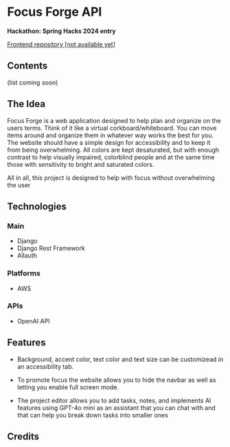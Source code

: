 # Focus Forge API

**Hackathon: Spring Hacks 2024 entry**

[Frontend repository [not available yet]]()

## Contents

(list coming soon)

## The Idea

Focus Forge is a web application designed to help plan and organize on the users terms. Think of it like a virtual corkboard/whiteboard. You can move items around and organize them in whatever way works the best for you. The website should have a simple design for accessibility and to keep it from being overwhelming. All colors are kept desaturated, but with enough contrast to help visually impaired, colorblind people and at the same time those with sensitivity to bright and saturated colors.

All in all, this project is designed to help with focus without overwhelming the user

## Technologies

### Main

- Django
- Django Rest Framework
- Allauth

### Platforms

- AWS

### APIs

- OpenAI API

## Features

- Background, accent color, text color and text size can be customizead in an accessibility tab.

- To promote focus the website allows you to hide the navbar as well as letting you enable full screen mode.

- The project editor allows you to add tasks, notes, and implements AI features using GPT-4o mini as an assistant that you can chat with and that can help you break down tasks into smaller ones

## Credits